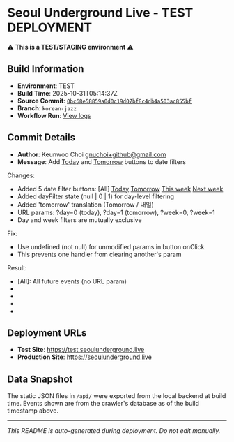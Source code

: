 # Seoul Underground Live - TEST DEPLOYMENT

⚠️ **This is a TEST/STAGING environment** ⚠️

## Build Information

- **Environment**: TEST
- **Build Time**: 2025-10-31T05:14:37Z
- **Source Commit**: [`0bc68e58859a0d0c19d07bf8c4db4a503ac855bf`](https://github.com/keunwoochoi/seoulunderground.live/commit/0bc68e58859a0d0c19d07bf8c4db4a503ac855bf)
- **Branch**: `korean-jazz`
- **Workflow Run**: [View logs](https://github.com/keunwoochoi/seoulunderground.live/actions/runs/18963434265)

## Commit Details

- **Author**: Keunwoo Choi <gnuchoi+github@gmail.com>
- **Message**: Add [Today] and [Tomorrow] buttons to date filters

Changes:
- Added 5 date filter buttons: [All] [Today] [Tomorrow] [This week] [Next week]
- Added dayFilter state (null | 0 | 1) for day-level filtering
- Added 'tomorrow' translation (Tomorrow / 내일)
- URL params: ?day=0 (today), ?day=1 (tomorrow), ?week=0, ?week=1
- Day and week filters are mutually exclusive

Fix:
- Use undefined (not null) for unmodified params in button onClick
- This prevents one handler from clearing another's param

Result:
- [All]: All future events (no URL param)
- [Today]: ?day=0 (shows only today's events)
- [Tomorrow]: ?day=1 (shows only tomorrow's events)
- [This week]: ?week=0 (shows this week)
- [Next week]: ?week=1 (shows next week)

## Deployment URLs

- **Test Site**: https://test.seoulunderground.live
- **Production Site**: https://seoulunderground.live

## Data Snapshot

The static JSON files in `/api/` were exported from the local backend at build time.
Events shown are from the crawler's database as of the build timestamp above.

---

*This README is auto-generated during deployment. Do not edit manually.*
